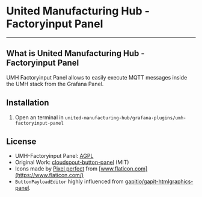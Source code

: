# United Manufacturing Hub - Factoryinput Panel

---
## What is United Manufacturing Hub - Factoryinput Panel
UMH Factoryinput Panel allows to easily execute MQTT messages inside the UMH stack from the Grafana Panel.

## Installation
1) Open an terminal in ```united-manufacturing-hub/grafana-plugins/umh-factoryinput-panel``` 

## License
 - UMH-Factoryinput Panel: [AGPL](LICENSE) 
 - Original Work: [cloudspout-button-panel](https://github.com/cloudspout/cloudspout-button-panel) (MIT)
 - Icons made by [Pixel perfect](https://www.flaticon.com/authors/pixel-perfect) from [www.flaticon.com](https://www.flaticon.com/)
 - `ButtonPayloadEditor` highly influenced from [gapitio/gapit-htmlgraphics-panel](https://github.com/gapitio/gapit-htmlgraphics-panel).
